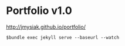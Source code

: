 Portfolio v1.0
=========

http://jmysiak.github.io/portfolio/

```
$bundle exec jekyll serve --baseurl --watch
```
